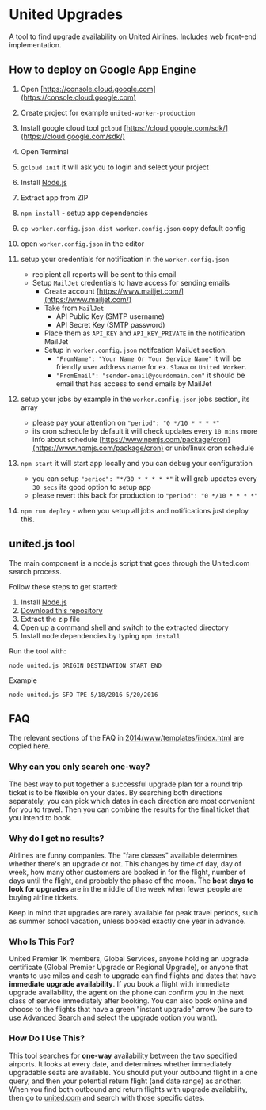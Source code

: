 United Upgrades
======
 A tool to find upgrade availability on United Airlines. Includes web front-end implementation.


## How to deploy on Google App Engine
1. Open [https://console.cloud.google.com](https://console.cloud.google.com)
1. Create project for example `united-worker-production`
1. Install google cloud tool `gcloud` [https://cloud.google.com/sdk/](https://cloud.google.com/sdk/)
1. Open Terminal
1. `gcloud init` it will ask you to login and select your project
1. Install [Node.js](https://nodejs.org)
1. Extract app from ZIP
1. `npm install` - setup app dependencies
1. `cp worker.config.json.dist worker.config.json` copy default config
1. open `worker.config.json` in the editor
1. setup your credentials for notification in the `worker.config.json`  
    - recipient all reports will be sent to this email
    - Setup `MailJet` credentials to have access for sending emails
        * Create account [https://www.mailjet.com/](https://www.mailjet.com/)
        * Take from `MailJet`
            - API Public Key (SMTP username)
            - API Secret Key (SMTP password)
        * Place them as `API_KEY` and `API_KEY_PRIVATE` in the notification MailJet
        * Setup in `worker.config.json` notifcation MailJet section. 
            - `"FromName": "Your Name Or Your Service Name"` it will be friendly user address name for ex. `Slava` or `United Worker`.
            - `"FromEmail": "sender-email@yourdomain.com"` it should be email that has access to send emails by MailJet

1. setup your jobs by example in the `worker.config.json` jobs section, its array
    - please pay your attention on `"period": "0 */10 * * * *"` 
    - its cron schedule by default it will check updates every `10 mins` more info about schedule [https://www.npmjs.com/package/cron](https://www.npmjs.com/package/cron) or unix/linux cron schedule 
1. `npm start` it will start app locally and you can debug your configuration
    - you can setup `"period": "*/30 * * * * *"` it will grab updates every `30 secs` its good option to setup app
    - please revert this back for production to `"period": "0 */10 * * * *"`
1. `npm run deploy` - when you setup all jobs and notifications just deploy this.

    
## united.js tool

The main component is a node.js script that goes through the United.com search process.

Follow these steps to get started:

1. Install [Node.js](https://nodejs.org)
1. [Download this repository](https://github.com/polastre/united/archive/master.zip)
1. Extract the zip file
1. Open up a command shell and switch to the extracted directory
1. Install node dependencies by typing `npm install`

Run the tool with:

    node united.js ORIGIN DESTINATION START END

Example

    node united.js SFO TPE 5/18/2016 5/20/2016

## FAQ

The relevant sections of the FAQ in [2014/www/templates/index.html](2014/www/templates/index.html) are copied here.

### Why can you only search one-way?

The best way to put together a successful upgrade plan for a round trip ticket is to be flexible on your dates.  By searching both directions separately, you can pick which dates in each direction are most convenient for you to travel.  Then you can combine the results for the final ticket that you intend to book.

### Why do I get no results?

Airlines are funny companies.  The "fare classes" available determines whether there's an upgrade or not.  This changes by time of day, day of week, how many other customers are booked in for the flight, number of days until the flight, and probably the phase of the moon.  The **best days to look for upgrades** are in the middle of the week when fewer people are buying airline tickets.

Keep in mind that upgrades are rarely available for peak travel periods, such as summer school vacation, unless booked exactly one year in advance.

### Who Is This For?

United Premier 1K members, Global Services, anyone holding an upgrade certificate (Global Premier Upgrade or Regional Upgrade), or anyone that wants to use miles and cash to upgrade can find flights and dates that have **immediate upgrade availability**.  If you book a flight with immediate upgrade availability, the agent on the phone can confirm you in the next class of service immediately after booking.  You can also book online and choose to the flights that have a green "instant upgrade" arrow (be sure to use [Advanced Search](https://www.united.com/ual/en/us/flight-search/book-a-flight) and select the upgrade option you want).

### How Do I Use This?

This tool searches for **one-way** availability between the two specified airports.  It looks at every date, and determines whether immediately upgradable seats are available.  You should put your outbound flight in a one query, and then your potential return flight (and date range) as another.  When you find both outbound and return flights with upgrade availability, then go to [united.com](https://www.united.com/ual/en/us/flight-search/book-a-flight) and search with those specific dates.
